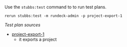
Use the `stubbs:test` command to to run test plans.

    rerun stubbs:test -m rundeck-admin -p project-export-1

*Test plan sources*

* [project-export-1](tests/project-export-1.html)
  * it exports a project

